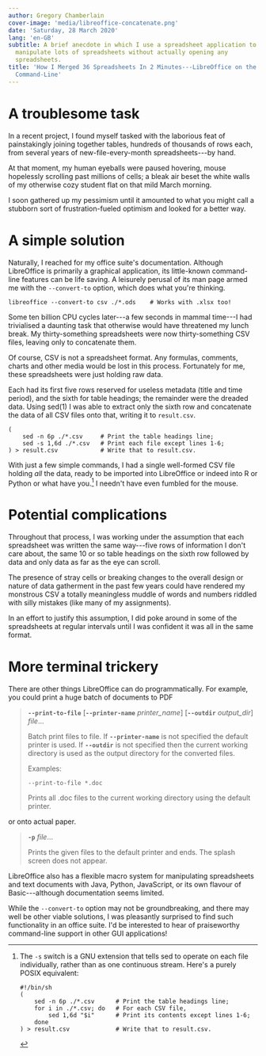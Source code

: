 ```yaml
---
author: Gregory Chamberlain
cover-image: 'media/libreoffice-concatenate.png'
date: 'Saturday, 28 March 2020'
lang: 'en-GB'
subtitle: A brief anecdote in which I use a spreadsheet application to
  manipulate lots of spreadsheets without actually opening any
  spreadsheets.
title: 'How I Merged 36 Spreadsheets In 2 Minutes---LibreOffice on the
  Command-Line'
---
```


A troublesome task
==================

In a recent project, I found myself tasked with the laborious feat of
painstakingly joining together tables, hundreds of thousands of rows
each, from several years of new-file-every-month spreadsheets---by hand.

At that moment, my human eyeballs were paused hovering, mouse hopelessly
scrolling past millions of cells; a bleak air beset the white walls of
my otherwise cozy student flat on that mild March morning.

I soon gathered up my pessimism until it amounted to what you might call
a stubborn sort of frustration-fueled optimism and looked for a better
way.

A simple solution
=================

Naturally, I reached for my office suite's documentation. Although
LibreOffice is primarily a graphical application, its little-known
command-line features can be life saving. A leisurely perusal of its man
page armed me with the `--convert-to` option, which does what you're
thinking.

``` {.sh}
libreoffice --convert-to csv ./*.ods    # Works with .xlsx too!
```

Some ten billion CPU cycles later---a few seconds in mammal time---I had
trivialised a daunting task that otherwise would have threatened my
lunch break. My thirty-something spreadsheets were now thirty-something
CSV files, leaving only to concatenate them.

Of course, CSV is not a spreadsheet format. Any formulas, comments,
charts and other media would be lost in this process. Fortunately for
me, these spreadsheets were just holding raw data.

Each had its first five rows reserved for useless metadata (title and
time period), and the sixth for table headings; the remainder were the
dreaded data. Using sed(1) I was able to extract only the sixth row and
concatenate the data of all CSV files onto that, writing it to
`result.csv`.

``` {.sh}
(
    sed -n 6p ./*.csv     # Print the table headings line;
    sed -s 1,6d ./*.csv   # Print each file except lines 1-6;
) > result.csv            # Write that to result.csv.
```

With just a few simple commands, I had a single well-formed CSV file
holding *all* the data, ready to be imported into LibreOffice or indeed
into R or Python or what have you.[^1] I needn't have even fumbled for
the mouse.

Potential complications
=======================

Throughout that process, I was working under the assumption that each
spreadsheet was written the same way---five rows of information I don't
care about, the same 10 or so table headings on the sixth row followed
by data and only data as far as the eye can scroll.

The presence of stray cells or breaking changes to the overall design or
nature of data gatherment in the past few years could have rendered my
monstrous CSV a totally meaningless muddle of words and numbers riddled
with silly mistakes (like many of my assignments).

In an effort to justify this assumption, I did poke around in some of
the spreadsheets at regular intervals until I was confident it was all
in the same format.

More terminal trickery
======================

There are other things LibreOffice can do programmatically. For example,
you could print a huge batch of documents to PDF

> **`--print-to-file`** \[**`--printer-name`** *printer\_name*\]
> \[**`--outdir`** *output\_dir*\] *file*...
>
> Batch print files to file. If **`--printer-name`** is not specified
> the default printer is used. If **`--outdir`** is not specified then
> the current working directory is used as the output directory for the
> converted files.
>
> Examples:
>
>     --print-to-file *.doc
>
> Prints all .doc files to the current working directory using the
> default printer.

or onto actual paper.

> **`-p`** *file*...
>
> Prints the given files to the default printer and ends. The splash
> screen does not appear.

LibreOffice also has a flexible macro system for manipulating
spreadsheets and text documents with Java, Python, JavaScript, or its
own flavour of Basic---although documentation seems limited.

While the `--convert-to` option may not be groundbreaking, and there may
well be other viable solutions, I was pleasantly surprised to find such
functionality in an office suite. I'd be interested to hear of
praiseworthy command-line support in other GUI applications!

[^1]: The `-s` switch is a GNU extension that tells sed to operate on
    each file individually, rather than as one continuous stream. Here's
    a purely POSIX equivalent:

    ``` {.sh}
    #!/bin/sh
    (
        sed -n 6p ./*.csv      # Print the table headings line;
        for i in ./*.csv; do   # For each CSV file,
            sed 1,6d "$i"      # Print its contents except lines 1-6;
        done
    ) > result.csv             # Write that to result.csv.
    ```
